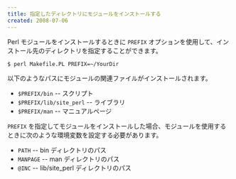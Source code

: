 ```yaml
---
title: 指定したディレクトリにモジュールをインストールする
created: 2008-07-06
---
```


Perl モジュールをインストールするときに `PREFIX` オプションを使用して、インストール先のディレクトリを指定することができます。

```
$ perl Makefile.PL PREFIX=~/YourDir
```

以下のようなパスにモジュールの関連ファイルがインストールされます。

- `$PREFIX/bin` -- スクリプト
- `$PREFIX/lib/site_perl` -- ライブラリ
- `$PREFIX/man` -- マニュアルページ

`PREFIX` を指定してモジュールをインストールした場合、モジュールを使用するときに次のような環境変数を設定する必要があります。

- `PATH` -- bin ディレクトリのパス
- `MANPAGE` -- man ディレクトリのパス
- `@INC` -- lib/site_perl ディレクトリのパス

